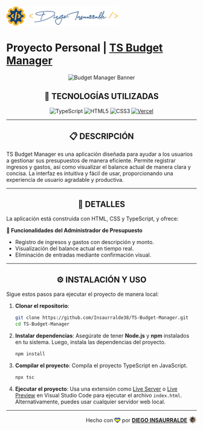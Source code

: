 <p align="left">
    <img src="./public/images/insa-logo.png" height="50" alt="Insa Logo">
</p>

# Proyecto Personal | [**TS Budget Manager**](https://budget-manager-insa.vercel.app/)

<p align="center">
  <img src="https://www.ifec.org.hk/web/common/static/tools/static/2f8e1046450748685e28632de83d219f/ac54d/budget_planner_banner_1420.png" alt="Budget Manager Banner" />
</p>

<div align="center">

## **📌 TECNOLOGÍAS UTILIZADAS**

![TypeScript](https://img.shields.io/badge/-TypeScript-3178C6?style=flat-square&logo=typescript&logoColor=white)
![HTML5](https://img.shields.io/badge/-HTML5-E46625?style=flat-square&logo=html5&logoColor=white)
![CSS3](https://img.shields.io/badge/-CSS3-385BF4?style=flat-square&logo=css3)
[![Vercel](https://img.shields.io/badge/-Vercel-black?style=flat-square&logo=vercel)](https://vercel.com/)

</div>

---

<div align="center">

## **📋 DESCRIPCIÓN**

</div>

TS Budget Manager es una aplicación diseñada para ayudar a los usuarios a gestionar sus presupuestos de manera eficiente. Permite registrar ingresos y gastos, así como visualizar el balance actual de manera clara y concisa. La interfaz es intuitiva y fácil de usar, proporcionando una experiencia de usuario agradable y productiva.

---

<div align="center">

## **📁 DETALLES**

</div>

La aplicación está construida con HTML, CSS y TypeScript, y ofrece:

**💸 Funcionalidades del Administrador de Presupuesto**

- Registro de ingresos y gastos con descripción y monto.
- Visualización del balance actual en tiempo real.
- Eliminación de entradas mediante confirmación visual.

---

<div align="center">

## **⚙️ INSTALACIÓN Y USO**

</div>

Sigue estos pasos para ejecutar el proyecto de manera local:

1. **Clonar el repositorio**:
   ```bash
   git clone https://github.com/Insaurralde38/TS-Budget-Manager.git
   cd TS-Budget-Manager
   ```

2. **Instalar dependencias**:
   Asegúrate de tener **Node.js** y **npm** instalados en tu sistema. Luego, instala las dependencias del proyecto.
   ```bash
   npm install
   ```

3. **Compilar el proyecto**:
   Compila el proyecto TypeScript en JavaScript.
   ```bash
   npx tsc
   ```

4. **Ejecutar el proyecto**:
   Usa una extensión como [Live Server](vscode:extension/ritwickdey.LiveServer) o [Live Preview](vscode:extension/ms-vscode.live-server) en Visual Studio Code para ejecutar el archivo `index.html`. Alternativamente, puedes usar cualquier servidor web local.

---

<div align="end">

Hecho con <img src="./public/images/boke-heart.png" alt="heart" height="14" width="16" style="margin: 0px 0px -2.5px 0px" > por [**DIEGO INSAURRALDE**](https://insaurralde.vercel.app/) <img src="./public/images/boke-chimp.png" alt="chimp" height="21" width="21" style="margin: 0px 0px -4px 0px" >

</div>